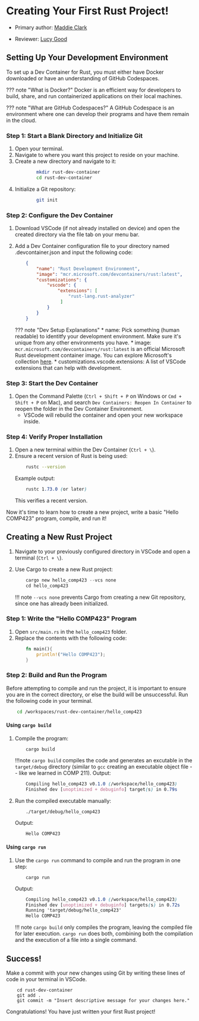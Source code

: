 # Creating Your First Rust Project!

* Primary author: [Maddie Clark](https://github.com/mbclark37)

* Reviewer: [Lucy Good](https://github.com/lucykgood)

## Setting Up Your Development Environment
To set up a Dev Container for Rust, you must either have Docker downloaded or have an understanding of GitHub Codespaces.

??? note "What is Docker?"
    Docker is an efficient way for developers to build, share, and run containerized applications on their local machines.

??? note "What are GitHub Codespaces?"
    A GitHub Codespace is an environment where one can develop their programs and have them remain in the cloud.
### Step 1: Start a Blank Directory and Initialize Git
1. Open your terminal.
2. Navigate to where you want this project to reside on your machine.
3. Create a new directory and navigate to it:
    ``` bash title="directory-setup.bash"    
            mkdir rust-dev-container
            cd rust-dev-container  
    ```
4. Initialize a Git repository:
    ``` bash title="git-init.bash"
            git init
    ```

### Step 2: Configure the Dev Container
1. Download VSCode (if not already installed on device) and open the created directory via the file tab on your menu bar.
2. Add a Dev Container configuration file to your directory named .devcontainer.json and input the following code:

    ```json title="dev-setup.json"
        {
            "name": "Rust Development Environment",
            "image": "mcr.microsoft.com/devcontainers/rust:latest",
            "customizations": {
                "vscode": {
                    "extensions": [
                        "rust-lang.rust-analyzer"
                     ]
                }
            }
        }
    ```
    ??? note "Dev Setup Explanations"
        *  name: Pick something (human readable) to identitfy your development environment. Make sure it's unique from any other environments you have.
        * image: `mcr.microsoft.com/devcontainers/rust:latest` is an official Microsoft Rust development container image. You can explore Microsoft's collection [here](https://hub.docker.com/r/microsoft/vscode-devcontainers).
        * customizations.vscode.extensions: A list of VSCode extensions that can help with development.


### Step 3: Start the Dev Container
1. Open the Command Palette (`Ctrl + Shift + P` on Windows or `Cmd + Shift + P` on Mac), and search `Dev Containers: Reopen In Container` to reopen the folder in the Dev Container Environment.
    * VSCode will rebuild the container and open your new workspace inside.

### Step 4: Verify Proper Installation
1. Open a new terminal within the Dev Container (`Ctrl + \`).
2. Ensure a recent version of Rust is being used: 
    ```bash title="bash"
        rustc --version
    ```
    Example output:
    ```scss title="scss"
        rustc 1.73.0 (or later)
    ```
    This verifies a recent version.

Now it's time to learn how to create a new project, write a basic "Hello COMP423" program, compile, and run it!

## Creating a New Rust Project
1. Navigate to your previously configured directory in VSCode and open a terminal (`Ctrl + \`).
2. Use Cargo to create a new Rust project:
    ``` rust title="project-setup.rust"
        cargo new hello_comp423 --vcs none
        cd hello_comp423
    ```

    !!! note
        `--vcs none` prevents Cargo from creating a new Git repository, since one has already been initialized.

   

### Step 1: Write the "Hello COMP423" Program
1. Open `src/main.rs` in the `hello_comp423` folder.
2. Replace the contents with the following code: 
    ```rust title="hello-comp423.rust"
        fn main(){
            println!("Hello COMP423");
        }
    ```

### Step 2: Build and Run the Program
Before attempting to compile and run the project, it is important to ensure you are in the correct directory, or else the build will be unsuccessful. Run the following code in your terminal.

```bash
    cd /workspaces/rust-dev-container/hello_comp423
```

#### Using `cargo build`
1. Compile the program: 
    ```
        cargo build
    ```

    !!!note 
        `cargo build` compiles the code and generates an excutable in the `target/debug` directory (similar to `gcc` creating an executable object file -- like we learned in COMP 211).
    Output:
    ``` scss
        Compiling hello_comp423 v0.1.0 (/workspace/hello_comp423)
        Finished dev [unoptimized + debuginfo] target(s) in 0.79s
    ```

2. Run the compiled executable manually:
    ``` bash title="cargo-build.bash"
        ./target/debug/hello_comp423
    ```
    Output:
    ``` 
        Hello COMP423
    ```
#### Using `cargo run`
1. Use the `cargo run` command to compile and run the program in one step:

    ```
        cargo run
    ```

    Output:

    ``` scss 
        Compiling hello_comp423 v0.1.0 (/workspace/hello_comp423)
        Finished dev [unoptimized + debuginfo] targets(s) in 0.72s
        Running 'target/debug/hello_comp423'
        Hello COMP423
    ```
    !!! note
        `cargo build` only compiles the program, leaving the compiled file for later execution. `cargo run` does both, combining both the compilation and the execution of a file into a single command.

## Success!
Make a commit with your new changes using Git by writing these lines of code in your terminal in VSCode.

``` git
    cd rust-dev-container
    git add .
    git commit -m "Insert descriptive message for your changes here."
```

Congratulations! You have just written your first Rust project!
